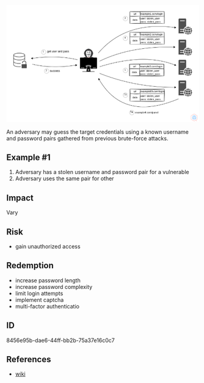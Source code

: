 <p align="center"> <img src="https://raw.githubusercontent.com/qeeqbox/credential-stuffing/main/credential-stuffing.png"></p>

An adversary may guess the target credentials using a known username and password pairs gathered from previous brute-force attacks.

## Example #1
1. Adversary has a stolen username and password pair for a vulnerable
2. Adversary uses the same pair for other

## Impact
Vary

## Risk
- gain unauthorized access

## Redemption
- increase password length
- increase password complexity
- limit login attempts
- implement captcha
- multi-factor authenticatio

## ID
8456e95b-dae6-44ff-bb2b-75a37e16c0c7

## References
- [wiki](https://en.wikipedia.org/wiki/brute-force_attack/)
